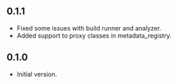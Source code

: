 ## 0.1.1

- Fixed some issues with build runner and analyzer.
- Added support to proxy classes in metadata_registry.

## 0.1.0

- Initial version.
